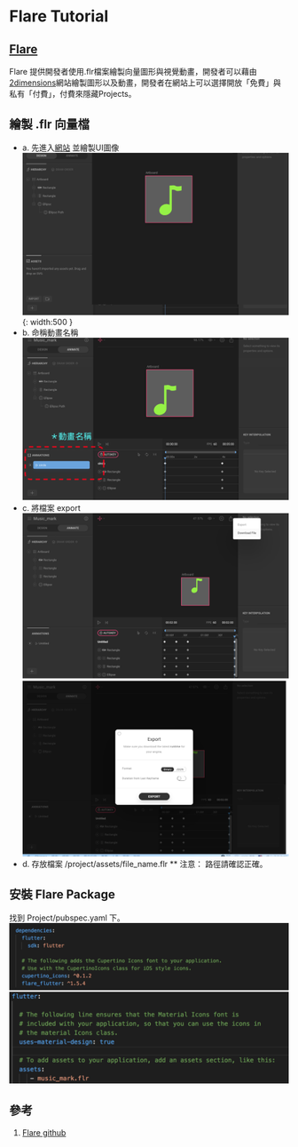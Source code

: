 # Flare Tutorial
## [Flare](https://github.com/2d-inc/Flare-Flutter)   
  Flare 提供開發者使用.flr檔案繪製向量圖形與視覺動畫，開發者可以藉由[2dimensions](https://www.2dimensions.com/)網站繪製圖形以及動畫，開發者在網站上可以選擇開放「免費」與私有「付費」，付費來隱藏Projects。

## 繪製 .flr 向量檔
* a. 先進入[網站](https://www.2dimensions.com/a/tw00089923/files/flare/music-mark) 並繪製UI圖像
![dependencies](src/dependencies_1.png)
{: width:500 }
* b. 命稱動畫名稱
![dependencies](src/dependencies_2.png)
* c. 將檔案 export
![dependencies](src/dependencies_3.png)
![dependencies](src/dependencies_4.png)
* d. 存放檔案 
/project/assets/file_name.flr
** 注意： 路徑請確認正確。

## 安裝 Flare Package
找到 Project/pubspec.yaml 下。
![dependencies](src/dependencies_5.png)
![dependencies](src/dependencies_6.png)



## 參考
1. [Flare github](https://github.com/2d-inc/Flare-Flutter)